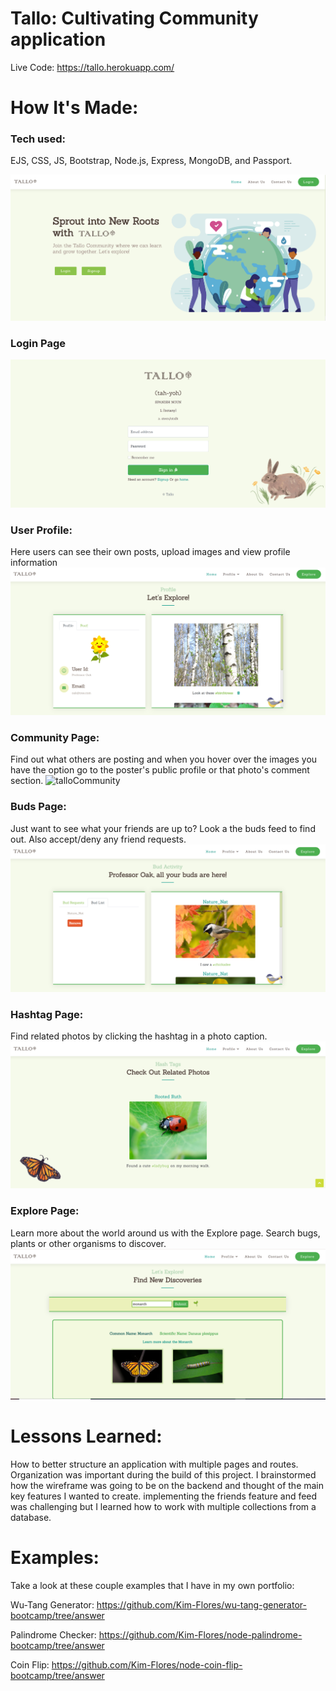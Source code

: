 # Tallo: Cultivating Community application

Live Code: https://tallo.herokuapp.com/

# How It's Made:
### Tech used: 
EJS, CSS, JS, Bootstrap, Node.js, Express, MongoDB, and Passport. 


![tallo](public/img/tallo.png)
### Login Page
![talloLogin](public/img/talloLogin.png)
### User Profile:
Here users can see their own posts, upload images and view profile information
![talloProfile](public/img/talloProfile.png)
### Community Page: 
Find out what others are posting and when you hover over the images you have the option go to the poster's public profile or that photo's comment section.
![talloCommunity](public/img/talloCommunity.png)
### Buds Page:
Just want to see what your friends are up to? Look a the buds feed to find out. Also accept/deny any friend requests.
![talloBud](public/img/talloBud.png)
### Hashtag Page:
Find related photos by clicking the hashtag in a photo caption.
![talloHash](public/img/talloHash.png)
### Explore Page:
Learn more about the world around us with the Explore page. Search bugs, plants or other organisms to discover.
![talloExplore](public/img/talloExplore.png)
# Lessons Learned:
How to better structure an application with multiple pages and routes. Organization was important during the build of this project. I brainstormed how the wireframe was going to be on the backend and thought of the main key features I wanted to create. implementing the friends feature and feed was challenging but I learned how to work with multiple collections from a database. 

# Examples:

Take a look at these couple examples that I have in my own portfolio:

Wu-Tang Generator: https://github.com/Kim-Flores/wu-tang-generator-bootcamp/tree/answer

Palindrome Checker: https://github.com/Kim-Flores/node-palindrome-bootcamp/tree/answer

Coin Flip: https://github.com/Kim-Flores/node-coin-flip-bootcamp/tree/answer

